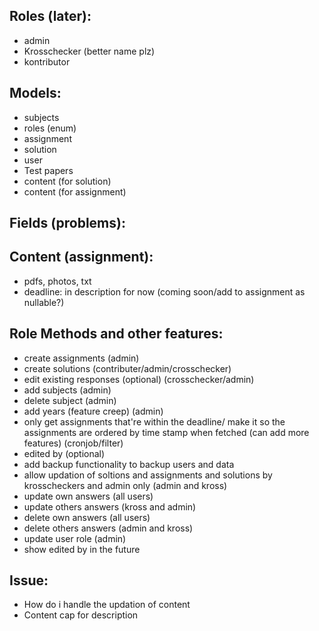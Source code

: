 ## Roles (later):
- admin
- Krosschecker (better name plz)
- kontributor
## Models:
- subjects
- roles (enum)
- assignment
- solution
- user
- Test papers
- content (for solution)
- content (for assignment)


## Fields (problems):
## Content (assignment):
- pdfs, photos, txt 
- deadline: in description for now (coming soon/add to assignment as nullable?)



## Role Methods and other features:
- create assignments (admin)
- create solutions (contributer/admin/crosschecker)
- edit existing responses (optional) (crosschecker/admin)
- add subjects (admin)
- delete subject (admin)
- add years (feature creep) (admin)
- only get assignments that're within the deadline/ make it so the assignments are ordered by time stamp when fetched (can add more features) (cronjob/filter)
- edited by (optional)
- add backup functionality to backup users and data
- allow updation of soltions and assignments and solutions by krosscheckers and admin only (admin and kross)
- update own answers (all users)
- update others answers (kross and admin)
- delete own answers (all users)
- delete others answers (admin and kross)
- update user role (admin)
- show edited by in the future



## Issue:
- How do i handle the updation of content
- Content cap for description